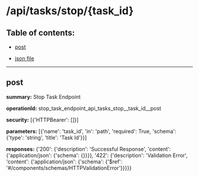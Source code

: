 # /api/tasks/stop/{task_id}

## Table of contents:
- [post](#post)

- [json file](./_api_tasks_stop_{task_id}.json)

---
<a name="post"></a>
## post

**summary:** Stop Task Endpoint

**operationId:** stop_task_endpoint_api_tasks_stop__task_id__post

**security:** [{'HTTPBearer': []}]

**parameters:** [{'name': 'task_id', 'in': 'path', 'required': True, 'schema': {'type': 'string', 'title': 'Task Id'}}]

**responses:** {'200': {'description': 'Successful Response', 'content': {'application/json': {'schema': {}}}}, '422': {'description': 'Validation Error', 'content': {'application/json': {'schema': {'$ref': '#/components/schemas/HTTPValidationError'}}}}}

